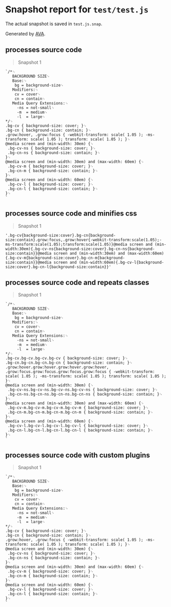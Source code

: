 # Snapshot report for `test/test.js`

The actual snapshot is saved in `test.js.snap`.

Generated by [AVA](https://ava.li).

## processes source code

> Snapshot 1

    `/*␊
       BACKGROUND SIZE␊
       Base:␊
        bg = background-size␊
       Modifiers:␊
        cv = cover␊
        cn = contain␊
       Media Query Extensions:␊
         -ns = not-small␊
         -m  = medium␊
         -l  = large␊
    */␊
    .bg-cv { background-size: cover; }␊
    .bg-cn { background-size: contain; }␊
    .grow:hover, .grow:focus { -webkit-transform: scale( 1.05 ); -ms-transform: scale( 1.05 ); transform: scale( 1.05 ); }␊
    @media screen and (min-width: 30em) {␊
     .bg-cv-ns { background-size: cover; }␊
     .bg-cn-ns { background-size: contain; }␊
    }␊
    @media screen and (min-width: 30em) and (max-width: 60em) {␊
     .bg-cv-m { background-size: cover; }␊
     .bg-cn-m { background-size: contain; }␊
    }␊
    @media screen and (min-width: 60em) {␊
     .bg-cv-l { background-size: cover; }␊
     .bg-cn-l { background-size: contain; }␊
    }␊
    `

## processes source code and minifies css

> Snapshot 1

    '.bg-cv{background-size:cover}.bg-cn{background-size:contain}.grow:focus,.grow:hover{-webkit-transform:scale(1.05);-ms-transform:scale(1.05);transform:scale(1.05)}@media screen and (min-width:30em){.bg-cv-ns{background-size:cover}.bg-cn-ns{background-size:contain}}@media screen and (min-width:30em) and (max-width:60em){.bg-cv-m{background-size:cover}.bg-cn-m{background-size:contain}}@media screen and (min-width:60em){.bg-cv-l{background-size:cover}.bg-cn-l{background-size:contain}}'

## processes source code and repeats classes

> Snapshot 1

    `/*␊
       BACKGROUND SIZE␊
       Base:␊
        bg = background-size␊
       Modifiers:␊
        cv = cover␊
        cn = contain␊
       Media Query Extensions:␊
         -ns = not-small␊
         -m  = medium␊
         -l  = large␊
    */␊
    .bg-cv.bg-cv.bg-cv.bg-cv { background-size: cover; }␊
    .bg-cn.bg-cn.bg-cn.bg-cn { background-size: contain; }␊
    .grow:hover.grow:hover.grow:hover.grow:hover, .grow:focus.grow:focus.grow:focus.grow:focus { -webkit-transform: scale( 1.05 ); -ms-transform: scale( 1.05 ); transform: scale( 1.05 ); }␊
    @media screen and (min-width: 30em) {␊
     .bg-cv-ns.bg-cv-ns.bg-cv-ns.bg-cv-ns { background-size: cover; }␊
     .bg-cn-ns.bg-cn-ns.bg-cn-ns.bg-cn-ns { background-size: contain; }␊
    }␊
    @media screen and (min-width: 30em) and (max-width: 60em) {␊
     .bg-cv-m.bg-cv-m.bg-cv-m.bg-cv-m { background-size: cover; }␊
     .bg-cn-m.bg-cn-m.bg-cn-m.bg-cn-m { background-size: contain; }␊
    }␊
    @media screen and (min-width: 60em) {␊
     .bg-cv-l.bg-cv-l.bg-cv-l.bg-cv-l { background-size: cover; }␊
     .bg-cn-l.bg-cn-l.bg-cn-l.bg-cn-l { background-size: contain; }␊
    }␊
    `

## processes source code with custom plugins

> Snapshot 1

    `/*␊
       BACKGROUND SIZE␊
       Base:␊
        bg = background-size␊
       Modifiers:␊
        cv = cover␊
        cn = contain␊
       Media Query Extensions:␊
         -ns = not-small␊
         -m  = medium␊
         -l  = large␊
    */␊
    .bg-cv { background-size: cover; }␊
    .bg-cn { background-size: contain; }␊
    .grow:hover, .grow:focus { -webkit-transform: scale( 1.05 ); -ms-transform: scale( 1.05 ); transform: scale( 1.05 ); }␊
    @media screen and (min-width: 30em) {␊
     .bg-cv-ns { background-size: cover; }␊
     .bg-cn-ns { background-size: contain; }␊
    }␊
    @media screen and (min-width: 30em) and (max-width: 60em) {␊
     .bg-cv-m { background-size: cover; }␊
     .bg-cn-m { background-size: contain; }␊
    }␊
    @media screen and (min-width: 60em) {␊
     .bg-cv-l { background-size: cover; }␊
     .bg-cn-l { background-size: contain; }␊
    }␊
    `
